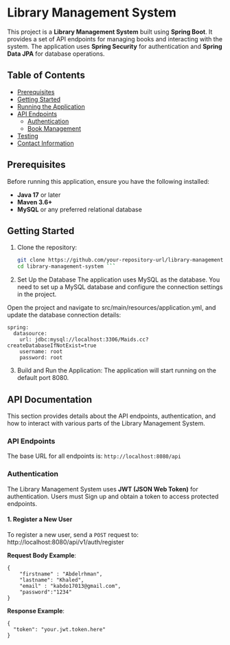 # Library Management System

This project is a **Library Management System** built using **Spring Boot**. It provides a set of API endpoints for managing books and interacting with the system. The application uses **Spring Security** for authentication and **Spring Data JPA** for database operations.

## Table of Contents

- [Prerequisites](#prerequisites)
- [Getting Started](#getting-started)
- [Running the Application](#running-the-application)
- [API Endpoints](#api-endpoints)
  - [Authentication](#authentication)
  - [Book Management](#book-management)
- [Testing](#testing)
- [Contact Information](#contact-information)

## Prerequisites

Before running this application, ensure you have the following installed:

- **Java 17** or later
- **Maven 3.6+**
- **MySQL** or any preferred relational database

## Getting Started

1. Clone the repository:

   ```bash
   git clone https://github.com/your-repository-url/library-management-system.git
   cd library-management-system ```

2. Set Up the Database
The application uses MySQL as the database. You need to set up a MySQL database and configure the connection settings in the project.

  Open the project and navigate to src/main/resources/application.yml, and update the database connection details:
```
spring:
  datasource:
    url: jdbc:mysql://localhost:3306/Maids.cc?createDatabaseIfNotExist=true
    username: root
    password: root
 ```

3. Build and Run the Application:
The application will start running on the default port 8080.

## API Documentation

This section provides details about the API endpoints, authentication, and how to interact with various parts of the Library Management System.

### API Endpoints

The base URL for all endpoints is:
``` http://localhost:8080/api ```



### Authentication

The Library Management System uses **JWT (JSON Web Token)** for authentication. Users must Sign up and obtain a token to access protected endpoints.

#### 1. Register a New User

To register a new user, send a `POST` request to:
http://localhost:8080/api/v1/auth/register

**Request Body Example**:

```
{
    "firstname" : "Abdelrhman",
    "lastname": "Khaled",
    "email" : "kabdo17013@gmail.com",
    "password":"1234"
}
```

**Response Example**:
```
{
  "token": "your.jwt.token.here"
}
```




   
